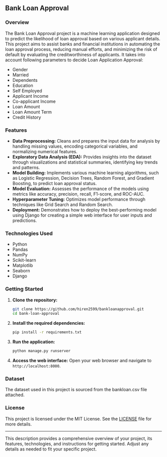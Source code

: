 ## Bank Loan Approval

### Overview

The Bank Loan Approval project is a machine learning application designed to predict the likelihood of loan approval based on various applicant details. This project aims to assist banks and financial institutions in automating the loan approval process, reducing manual efforts, and minimizing the risk of default by evaluating the creditworthiness of applicants. It takes into account following parameters to decide Loan Application Approval:
- Gender
- Married
- Dependents
- Education
- Self Employed
- Applicant Income
- Co-applicant Income
- Loan Amount
- Loan Amount Term
- Credit History

### Features

- **Data Preprocessing:** Cleans and prepares the input data for analysis by handling missing values, encoding categorical variables, and normalizing numerical features.
- **Exploratory Data Analysis (EDA):** Provides insights into the dataset through visualizations and statistical summaries, identifying key trends and patterns.
- **Model Building:** Implements various machine learning algorithms, such as Logistic Regression, Decision Trees, Random Forest, and Gradient Boosting, to predict loan approval status.
- **Model Evaluation:** Assesses the performance of the models using metrics like accuracy, precision, recall, F1-score, and ROC-AUC.
- **Hyperparameter Tuning:** Optimizes model performance through techniques like Grid Search and Random Search.
- **Deployment:** Demonstrates how to deploy the best-performing model using Django for creating a simple web interface for user inputs and predictions.

### Technologies Used

- Python
- Pandas
- NumPy
- Scikit-learn
- Matplotlib
- Seaborn
- Django

### Getting Started

1. **Clone the repository:**
   ```bash
   git clone https://github.com/hiren2599/bankloanapproval.git
   cd bank-loan-approval
   ```

2. **Install the required dependencies:**
   ```bash
   pip install -r requirements.txt
   ```

3. **Run the application:**
   ```bash
   python manage.py runserver
   ```

4. **Access the web interface:**
   Open your web browser and navigate to `http://localhost:8000`.

### Dataset

The dataset used in this project is sourced from the bankloan.csv file attached.

### License

This project is licensed under the MIT License. See the [LICENSE](LICENSE) file for more details.

---

This description provides a comprehensive overview of your project, its features, technologies, and instructions for getting started. Adjust any details as needed to fit your specific project.
